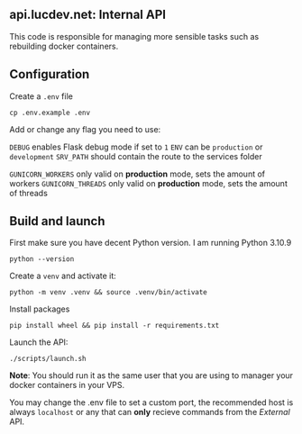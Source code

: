 ## api.lucdev.net: Internal API

This code is responsible for managing more sensible tasks such as rebuilding docker containers.

## Configuration

Create a `.env` file

    cp .env.example .env

Add or change any flag you need to use:

`DEBUG` enables Flask debug mode if set to `1`
`ENV` can be `production` or `development`
`SRV_PATH` should contain the route to the services folder

`GUNICORN_WORKERS` only valid on **production** mode, sets the amount of workers
`GUNICORN_THREADS` only valid on **production** mode, sets the amount of threads

## Build and launch

First make sure you have decent Python version. I am running Python 3.10.9

    python --version

Create a `venv` and activate it:

    python -m venv .venv && source .venv/bin/activate

Install packages

    pip install wheel && pip install -r requirements.txt

Launch the API:

    ./scripts/launch.sh

**Note**: You should run it as the same user that you are using to manager your docker containers in your VPS.

You may change the .env file to set a custom port, the recommended host is always `localhost` or any that can **only** recieve commands from the *External* API.
